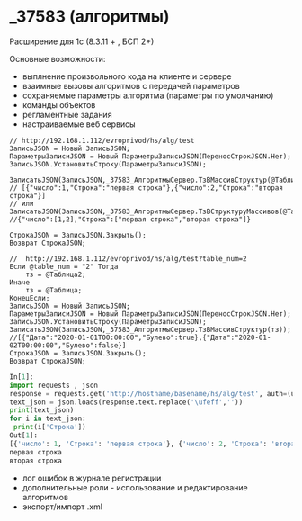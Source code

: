 # _37583 (алгоритмы)

Расширение для 1с (8.3.11 + , БСП 2+) 

Основные возможности:

* выплнение произвольного кода на клиенте и сервере
* взаимные вызовы алгоритмов с передачей параметров
* сохраняемые параметры алгоритма (параметры по умолчанию)
* команды объектов
* регламентные задания
* настраиваемые веб сервисы

```1c-enterprise
// http://192.168.1.112/evroprivod/hs/alg/test
ЗаписьJSON = Новый ЗаписьJSON; 
ПараметрыЗаписиJSON = Новый ПараметрыЗаписиJSON(ПереносСтрокJSON.Нет); 
ЗаписьJSON.УстановитьСтроку(ПараметрыЗаписиJSON); 

ЗаписатьJSON(ЗаписьJSON,_37583_АлгоритмыСервер.ТзВМассивСтруктур(@Таблица));
// [{"число":1,"Строка":"первая строка"},{"число":2,"Строка":"вторая строка"}]
// или
ЗаписатьJSON(ЗаписьJSON,_37583_АлгоритмыСервер.ТзВСтруктуруМассивов(@Таблица)); 
//{"число":[1,2],"Строка":["первая строка","вторая строка"]}

СтрокаJSON = ЗаписьJSON.Закрыть(); 
Возврат СтрокаJSON; 

//  http://192.168.1.112/evroprivod/hs/alg/test?table_num=2
Если @table_num = "2" Тогда 
	тз = @Таблица2; 
Иначе 
	тз = @Таблица; 
КонецЕсли; 
ЗаписьJSON = Новый ЗаписьJSON; 
ПараметрыЗаписиJSON = Новый ПараметрыЗаписиJSON(ПереносСтрокJSON.Нет); 
ЗаписьJSON.УстановитьСтроку(ПараметрыЗаписиJSON); 
ЗаписатьJSON(ЗаписьJSON,_37583_АлгоритмыСервер.ТзВМассивСтруктур(тз)); 
//[{"Дата":"2020-01-01T00:00:00","Булево":true},{"Дата":"2020-01-02T00:00:00","Булево":false}]
СтрокаJSON = ЗаписьJSON.Закрыть(); 
Возврат СтрокаJSON; 
```

```python
In[1]: 
import requests , json  
response = requests.get('http://hostname/basename/hs/alg/test', auth=(username, password))
text_json = json.loads(response.text.replace('\ufeff',''))
print(text_json)
for i in text_json:
 print(i['Строка'])
Out[1]:
[{'число': 1, 'Строка': 'первая строка'}, {'число': 2, 'Строка': 'вторая строка'}]
первая строка
вторая строка


```


* лог ошибок в  журнале регистрации
* дополнительные роли - использование и редактирование алгоритмов
* экспорт/импорт .xml
